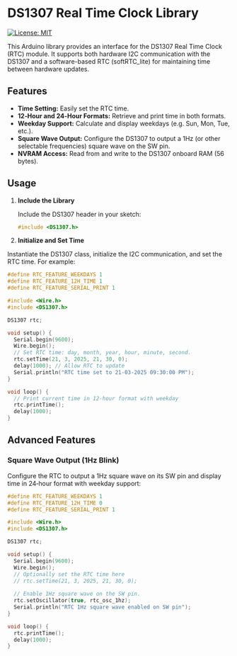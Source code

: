 # DS1307 Real Time Clock Library

[![License: MIT](https://img.shields.io/badge/License-MIT-yellow.svg)](LICENSE)

This Arduino library provides an interface for the DS1307 Real Time Clock (RTC) module. It supports both hardware I2C communication with the DS1307 and a software-based RTC (softRTC_lite) for maintaining time between hardware updates.

## Features

- **Time Setting:** Easily set the RTC time.
- **12‑Hour and 24‑Hour Formats:** Retrieve and print time in both formats.
- **Weekday Support:** Calculate and display weekdays (e.g. Sun, Mon, Tue, etc.).
- **Square Wave Output:** Configure the DS1307 to output a 1Hz (or other selectable frequencies) square wave on the SW pin.
- **NVRAM Access:** Read from and write to the DS1307 onboard RAM (56 bytes).

## Usage

1. **Include the Library**

   Include the DS1307 header in your sketch:

   ```cpp
   #include <DS1307.h>
   ```
2. **Initialize and Set Time**

Instantiate the DS1307 class, initialize the I2C communication, and set the RTC time. For example:

```cpp
#define RTC_FEATURE_WEEKDAYS 1
#define RTC_FEATURE_12H_TIME 1
#define RTC_FEATURE_SERIAL_PRINT 1

#include <Wire.h>
#include <DS1307.h>

DS1307 rtc;

void setup() {
  Serial.begin(9600);
  Wire.begin();
  // Set RTC time: day, month, year, hour, minute, second.
  rtc.setTime(21, 3, 2025, 21, 30, 0);
  delay(1000); // Allow RTC to update
  Serial.println("RTC time set to 21-03-2025 09:30:00 PM");
}

void loop() {
  // Print current time in 12-hour format with weekday
  rtc.printTime();
  delay(1000);
}
```

## Advanced Features

### Square Wave Output (1Hz Blink)

Configure the RTC to output a 1Hz square wave on its SW pin and display time in 24‑hour format with weekday support:

```cpp
#define RTC_FEATURE_WEEKDAYS 1
#define RTC_FEATURE_12H_TIME 0
#define RTC_FEATURE_SERIAL_PRINT 1

#include <Wire.h>
#include <DS1307.h>

DS1307 rtc;

void setup() {
  Serial.begin(9600);
  Wire.begin();
  // Optionally set the RTC time here
  // rtc.setTime(21, 3, 2025, 21, 30, 0);
  
  // Enable 1Hz square wave on the SW pin.
  rtc.setOscillator(true, rtc_osc_1hz);
  Serial.println("RTC 1Hz square wave enabled on SW pin");
}

void loop() {
  rtc.printTime();
  delay(1000);
}
```

